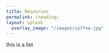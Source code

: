 ```yaml
---
title: Resources
permalink: /reading/
layout: splash
  overlay_image: "/images/coffee.jpg"
---
```


this is a list
